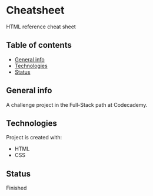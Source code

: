 # Cheatsheet
HTML reference cheat sheet

## Table of contents
* [General info](#general-info)
* [Technologies](#technologies)
* [Status](#status)

## General info
A challenge project in the Full-Stack path at Codecademy.
	
## Technologies
Project is created with:
* HTML
* CSS	

## Status
Finished
